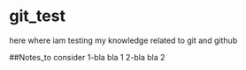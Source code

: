 # git_test
here where iam testing my knowledge related to git and github

##Notes_to consider
1-bla bla 1
2-bla bla 2 
